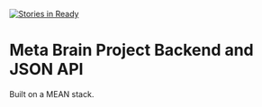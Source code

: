 [![Stories in Ready](https://badge.waffle.io/refugeehackathon/brain-backend.png?label=ready&title=Ready)](https://waffle.io/refugeehackathon/brain-backend)
# Meta Brain Project Backend and JSON API

Built on a MEAN stack.
